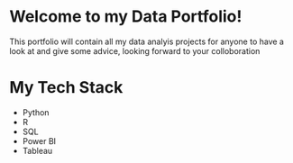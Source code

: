 # Welcome to my Data Portfolio!
This portfolio will contain all my data analyis projects for anyone to have a look at and give some advice, looking forward to your colloboration 

# My Tech Stack
- Python
- R
- SQL
- Power BI
- Tableau 
